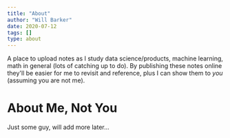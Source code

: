 ```yaml
---
title: "About"
author: "Will Barker"
date: 2020-07-12
tags: []
type: about
---
```

A place to upload notes as I study data science/products, machine learning, math in general (lots of catching up to do). By publishing these notes online they'll be easier for me to revisit and reference, plus I can show them to *you* (assuming you are not me).

# About Me, Not You

Just some guy, will add more later...